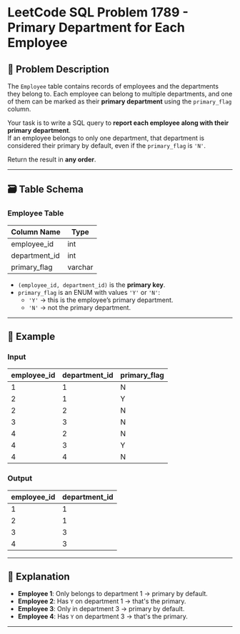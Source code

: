 # LeetCode SQL Problem 1789 - Primary Department for Each Employee

## 📘 Problem Description

The `Employee` table contains records of employees and the departments they belong to. Each employee can belong to multiple departments, and one of them can be marked as their **primary department** using the `primary_flag` column.

Your task is to write a SQL query to **report each employee along with their primary department**.  
If an employee belongs to only one department, that department is considered their primary by default, even if the `primary_flag` is `'N'`.

Return the result in **any order**.

---

## 🗃️ Table Schema

### Employee Table

| Column Name   | Type    |
|---------------|---------|
| employee_id   | int     |
| department_id | int     |
| primary_flag  | varchar |

- `(employee_id, department_id)` is the **primary key**.
- `primary_flag` is an ENUM with values `'Y'` or `'N'`:
  - `'Y'` → this is the employee’s primary department.
  - `'N'` → not the primary department.

---

## 🧪 Example

### Input

| employee_id | department_id | primary_flag |
|-------------|----------------|--------------|
| 1           | 1              | N            |
| 2           | 1              | Y            |
| 2           | 2              | N            |
| 3           | 3              | N            |
| 4           | 2              | N            |
| 4           | 3              | Y            |
| 4           | 4              | N            |

### Output

| employee_id | department_id |
|-------------|----------------|
| 1           | 1              |
| 2           | 1              |
| 3           | 3              |
| 4           | 3              |

---

## 🧠 Explanation

- **Employee 1**: Only belongs to department 1 → primary by default.
- **Employee 2**: Has `Y` on department 1 → that's the primary.
- **Employee 3**: Only in department 3 → primary by default.
- **Employee 4**: Has `Y` on department 3 → that's the primary.

---